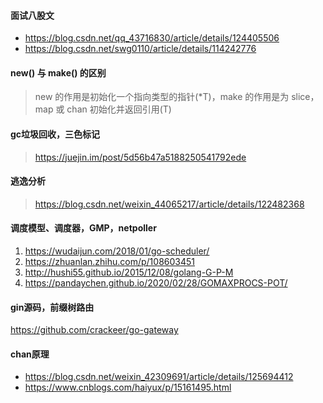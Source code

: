 #### 面试八股文

- https://blog.csdn.net/qq_43716830/article/details/124405506
- https://blog.csdn.net/swg0110/article/details/114242776

#### new() 与 make() 的区别

> new 的作用是初始化一个指向类型的指针(*T)，make 的作用是为 slice，map 或 chan 初始化并返回引用(T)

#### gc垃圾回收，三色标记

> https://juejin.im/post/5d56b47a5188250541792ede

#### 逃逸分析

> https://blog.csdn.net/weixin_44065217/article/details/122482368

#### 调度模型、调度器，GMP，netpoller

1. https://wudaijun.com/2018/01/go-scheduler/
2. https://zhuanlan.zhihu.com/p/108603451
3. http://hushi55.github.io/2015/12/08/golang-G-P-M
4. https://pandaychen.github.io/2020/02/28/GOMAXPROCS-POT/

#### gin源码，前缀树路由
https://github.com/crackeer/go-gateway

#### chan原理

- https://blog.csdn.net/weixin_42309691/article/details/125694412
- https://www.cnblogs.com/haiyux/p/15161495.html